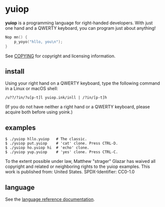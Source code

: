 # yuiop

**yuiop** is a programming language for right-handed
developers. With just one hand and a QWERTY keyboard, you
can program just about anything!

```c
Nop mn() {
    p_yoyo("hllo, you\n");
}
```

See [COPYING](./COPYING) for copyright and licensing information.

## install

Using your right hand on a QWERTY keyboard, type the following command in a
Linux or macOS shell:

    /u??/?in/?u[p-t]l yuiop.ink/inll | /?in/[p-t]h

(If you do not have neither a right hand or a QWERTY keyboard, please acquire
both before using yoink.)

## examples

    $ ./yuiop hllo.yuiop   # The classic.
    $ ./yuiop put.yuiop    # 'cat' clone. Press CTRL-D.
    $ ./yuiop ho.yuiop hi  # 'echo' clone.
    $ ./yuiop yup.yuiop    # 'yes' clone. Press CTRL-C.

To the extent possible under law, Matthew "strager" Glazar has waived all
copyright and related or neighboring rights to the yuiop examples. This work is
published from: United States. SPDX-Identifier: CC0-1.0

## language

See the [language reference documentation](./yuiop.md).
